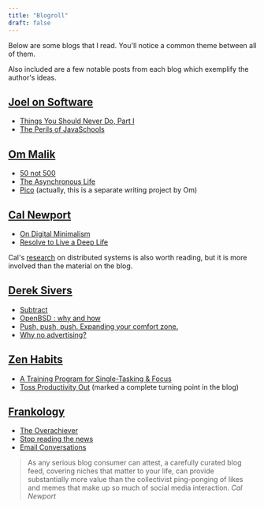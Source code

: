 ```yaml
---
title: "Blogroll"
draft: false
---
```


Below are some blogs that I read. You'll notice a common theme between all of them.

Also included are a few notable posts from each blog which exemplify the author's ideas.

## [Joel on Software](https://www.joelonsoftware.com/)
- [Things You Should Never Do, Part I](https://www.joelonsoftware.com/2000/04/06/things-you-should-never-do-part-i/)
- [The Perils of JavaSchools](https://www.joelonsoftware.com/2005/12/29/the-perils-of-javaschools-2/)

## [Om Malik](https://om.co/)
- [50 not 500](https://om.co/2018/12/05/50-not-500/)
- [The Asynchronous Life](https://om.co/2018/10/13/the-asynchronous-life/)
- [Pico](https://pi.co/) (actually, this is a separate writing project by Om)

## [Cal Newport](http://calnewport.com/blog/)
- [On Digital Minimalism](http://calnewport.com/blog/2016/12/18/on-digital-minimalism/)
- [Resolve to Live a Deep Life](http://calnewport.com/blog/2015/12/31/resolve-to-live-a-deep-life/)

Cal's [research](http://people.cs.georgetown.edu/~cnewport/index.html) on distributed systems is also worth reading, but it is more involved than the material on the blog.

## [Derek Sivers](https://sivers.org/blog)
- [Subtract](https://sivers.org/subtract)
- [OpenBSD : why and how](https://sivers.org/openbsd)
- [Push, push, push. Expanding your comfort zone.](https://sivers.org/comfort)
- [Why no advertising?](https://sivers.org/noads)

## [Zen Habits](https://zenhabits.net/)
- [A Training Program for Single-Tasking & Focus](https://zenhabits.net/single-tasking/)
- [Toss Productivity Out](https://zenhabits.net/un/) (marked a complete turning point in the blog)

## [Frankology](https://frankology.net/)
- [The Overachiever](https://frankology.net/2018/11/15/the-overachiever-20/)
- [Stop reading the news](https://frankology.net/2018/11/08/stop-reading-the-news/)
- [Email Conversations](https://frankology.net/2018/11/22/email-conversations-28/)

> As any serious blog consumer can attest, a carefully curated blog feed, covering niches that matter to your life, can provide substantially more value than the collectivist ping-ponging of likes and memes that make up so much of social media interaction. <cite>Cal Newport</cite>